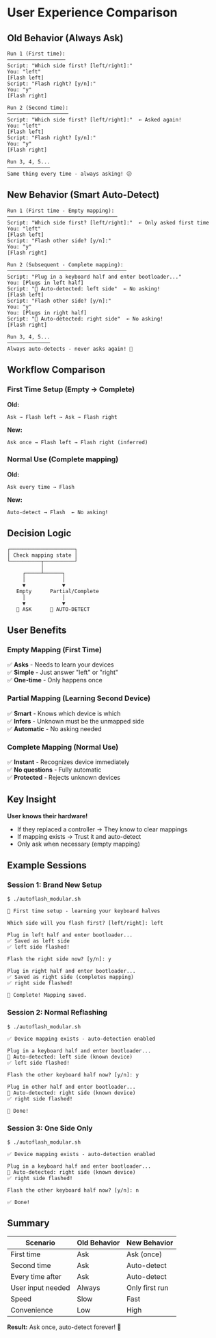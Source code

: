 # User Experience Comparison

## Old Behavior (Always Ask)
```
Run 1 (First time):
───────────────────
Script: "Which side first? [left/right]:"
You: "left"
[Flash left]
Script: "Flash right? [y/n]:"
You: "y"
[Flash right]

Run 2 (Second time):
────────────────────
Script: "Which side first? [left/right]:"  ← Asked again!
You: "left"
[Flash left]
Script: "Flash right? [y/n]:"
You: "y"
[Flash right]

Run 3, 4, 5...
──────────────
Same thing every time - always asking! 😕
```

## New Behavior (Smart Auto-Detect)
```
Run 1 (First time - Empty mapping):
────────────────────────────────────
Script: "Which side first? [left/right]:"  ← Only asked first time
You: "left"
[Flash left]
Script: "Flash other side? [y/n]:"
You: "y"
[Flash right]

Run 2 (Subsequent - Complete mapping):
───────────────────────────────────────
Script: "Plug in a keyboard half and enter bootloader..."
You: [Plugs in left half]
Script: "🎯 Auto-detected: left side"  ← No asking!
[Flash left]
Script: "Flash other side? [y/n]:"
You: "y"
You: [Plugs in right half]
Script: "🎯 Auto-detected: right side"  ← No asking!
[Flash right]

Run 3, 4, 5...
──────────────
Always auto-detects - never asks again! 🎉
```

## Workflow Comparison

### First Time Setup (Empty → Complete)

**Old:**
```
Ask → Flash left → Ask → Flash right
```

**New:**
```
Ask once → Flash left → Flash right (inferred)
```

### Normal Use (Complete mapping)

**Old:**
```
Ask every time → Flash
```

**New:**
```
Auto-detect → Flash  ← No asking!
```

## Decision Logic

```
┌─────────────────────┐
│ Check mapping state │
└──────────┬──────────┘
           │
     ┌─────┴──────┐
     │            │
     ▼            ▼
   Empty      Partial/Complete
     │            │
     ▼            ▼
   📝 ASK      🎯 AUTO-DETECT
```

## User Benefits

### Empty Mapping (First Time)
✅ **Asks** - Needs to learn your devices  
✅ **Simple** - Just answer "left" or "right"  
✅ **One-time** - Only happens once

### Partial Mapping (Learning Second Device)
✅ **Smart** - Knows which device is which  
✅ **Infers** - Unknown must be the unmapped side  
✅ **Automatic** - No asking needed

### Complete Mapping (Normal Use)
✅ **Instant** - Recognizes device immediately  
✅ **No questions** - Fully automatic  
✅ **Protected** - Rejects unknown devices

## Key Insight

**User knows their hardware!**
- If they replaced a controller → They know to clear mappings
- If mapping exists → Trust it and auto-detect
- Only ask when necessary (empty mapping)

## Example Sessions

### Session 1: Brand New Setup
```
$ ./autoflash_modular.sh

📝 First time setup - learning your keyboard halves

Which side will you flash first? [left/right]: left

Plug in left half and enter bootloader...
✅ Saved as left side
✅ left side flashed!

Flash the right side now? [y/n]: y

Plug in right half and enter bootloader...
✅ Saved as right side (completes mapping)
✅ right side flashed!

🎉 Complete! Mapping saved.
```

### Session 2: Normal Reflashing
```
$ ./autoflash_modular.sh

✅ Device mapping exists - auto-detection enabled

Plug in a keyboard half and enter bootloader...
🎯 Auto-detected: left side (known device)
✅ left side flashed!

Flash the other keyboard half now? [y/n]: y

Plug in other half and enter bootloader...
🎯 Auto-detected: right side (known device)
✅ right side flashed!

🎉 Done!
```

### Session 3: One Side Only
```
$ ./autoflash_modular.sh

✅ Device mapping exists - auto-detection enabled

Plug in a keyboard half and enter bootloader...
🎯 Auto-detected: right side (known device)
✅ right side flashed!

Flash the other keyboard half now? [y/n]: n

✅ Done!
```

## Summary

| Scenario | Old Behavior | New Behavior |
|----------|-------------|--------------|
| First time | Ask | Ask (once) |
| Second time | Ask | Auto-detect |
| Every time after | Ask | Auto-detect |
| User input needed | Always | Only first run |
| Speed | Slow | Fast |
| Convenience | Low | High |

**Result:** Ask once, auto-detect forever! 🚀
